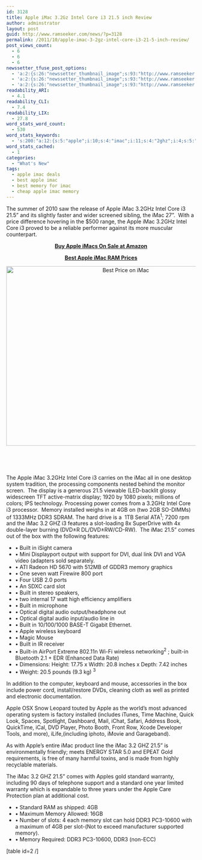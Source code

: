 ```yaml
---
id: 3128
title: Apple iMac 3.2Gz Intel Core i3 21.5 inch Review
author: adminstrator
layout: post
guid: http://www.ramseeker.com/news/?p=3128
permalink: /2011/10/apple-imac-3-2gz-intel-core-i3-21-5-inch-review/
post_views_count:
  - 6
  - 6
  - 6
newssetter_tfuse_post_options:
  - 'a:2:{s:26:"newssetter_thumbnail_image";s:93:"http://www.ramseeker.com/wp-content/uploads/2011/06/Screen-shot-2011-06-21-at-12.17.28-PM.png";s:24:"newssetter_disable_image";s:4:"true";}'
  - 'a:2:{s:26:"newssetter_thumbnail_image";s:93:"http://www.ramseeker.com/wp-content/uploads/2011/06/Screen-shot-2011-06-21-at-12.17.28-PM.png";s:24:"newssetter_disable_image";s:4:"true";}'
  - 'a:2:{s:26:"newssetter_thumbnail_image";s:93:"http://www.ramseeker.com/wp-content/uploads/2011/06/Screen-shot-2011-06-21-at-12.17.28-PM.png";s:24:"newssetter_disable_image";s:4:"true";}'
readability_ARI:
  - 4.1
readability_CLI:
  - 7.4
readability_LIX:
  - 27.8
word_stats_word_count:
  - 530
word_stats_keywords:
  - 's:200:"a:12:{s:5:"apple";i:10;s:4:"imac";i:11;s:4:"2ghz";i:4;s:5:"intel";i:4;s:4:"core";i:4;s:5:"comes";i:3;s:6:"memory";i:6;s:4:"ddr3";i:4;s:4:"slot";i:4;s:5:"built";i:7;s:5:"audio";i:3;s:8:"standard";i:3;}";'
word_stats_cached:
  - 1
categories:
  - "What's New"
tags:
  - apple imac deals
  - best apple imac
  - best memory for imac
  - cheap apple imac memory
---
```

The summer of 2010 saw the release of Apple iMac 3.2GHz Intel Core i3 21.5” and its slightly faster and wider screened sibling, the iMac 27”.  With a price difference hovering in the $500 range, the Apple iMac 3.2GHz Intel Core i3 proved to be a reliable performer against its more muscular counterpart.

<p style="text-align: center;">
  <a href="http://www.amazon.com/Apple-iMac-MC309LL-21-5-Inch-Desktop/dp/B004YKXGIK/ref=sr_1_1?ie=UTF8&qid=1318097305&sr=8-1"><strong>Buy Apple iMacs On Sale at Amazon</strong></a>
</p>

<p style="text-align: center;">
  <a title="best imac ram" href="http://www.ramseeker.com/imac-ddr3-1333mhz-memory-upgrade-prices/"><strong>Best Apple iMac RAM Prices</strong></a>
</p>

<p style="text-align: center;">
  <a href="http://www.amazon.com/Apple-iMac-MC309LL-21-5-Inch-Desktop/dp/B004YKXGIK/ref=sr_1_1?ie=UTF8&qid=1318097305&sr=8-1"><img class="size-full wp-image-2273 alignnone" title="Cheapest 21.5 inch iMac" src="http://www.ramseeker.com/wp-content/uploads/2011/06/Screen-shot-2011-06-21-at-12.17.28-PM.png" alt="Best Price on iMac" width="620" height="476" /></a>
</p>

&nbsp;

&nbsp;

The Apple iMac 3.2GHz Intel Core i3 carries on the iMac all in one desktop system tradition, the processing components nested behind the monitor screen.  The display is a generous 21.5 viewable (LED-backlit glossy widescreen TFT active-matrix display; 1920 by 1080 pixels; millions of colors; IPS technology. Processing power comes from a 3.2GHz Intel Core i3 processor.  Memory installed weighs in at 4GB on (two 2GB SO-DIMMs) of 1333MHz DDR3 SDRAM. The hard drive is a  1TB Serial ATA<sup>1</sup>; 7200 rpm and the iMac 3.2 GHZ i3 features a slot-loading 8x SuperDrive with 4x double-layer burning (DVD±R DL/DVD±RW/CD-RW).  The iMac 21.5” comes out of the box with the following features:

  * • Built in iSight camera
  * • Mini Displayport output with support for DVI, dual link DVI and VGA video (adapters sold separately.
  * • ATI Radeon HD 5670 with 512MB of GDDR3 memory graphics
  * • One seven watt Firewire 800 port
  * • Four USB 2.0 ports
  * • An SDXC card slot
  * • Built in stereo speakers,
  * • two internal 17 watt high efficiency amplifiers
  * • Built in microphone
  * • Optical digital audio output/headphone out
  * • Optical digital audio input/audio line in
  * • Built in 10/100/1000 BASE-T Gigabit Ethernet.
  * • Apple wireless keyboard
  * • Magic Mouse
  * • Built in IR receiver
  * • Built-in AirPort Extreme 802.11n Wi-Fi wireless networking<sup>2</sup> ; built-in Bluetooth 2.1 + EDR (Enhanced Data Rate)
  * • Dimensions: Height: 17.75 x Width: 20.8 inches x Depth: 7.42 inches
  * • Weight: 20.5 pounds (9.3 kg) <sup>3</sup>

In addition to the computer, keyboard and mouse, accessories in the box include power cord, install/restore DVDs, cleaning cloth as well as printed and electronic documentation.

Apple OSX Snow Leopard touted by Apple as the world’s most advanced operating system is factory installed (includes iTunes, Time Machine, Quick Look, Spaces, Spotlight, Dashboard, Mail, iChat, Safari, Address Book, QuickTime, iCal, DVD Player, Photo Booth, Front Row, Xcode Developer Tools, and more), iLife,(including iphoto, iMovie and Garageband).

As with Apple’s entire iMac product line the iMac 3.2 GHZ 21.5” is environmentally friendly; meets ENERGY STAR 5.0 and EPEAT Gold requirements, is free of many harmful toxins, and is made from highly recyclable materials.

The iMac 3.2 GHZ 21.5” comes with Apples gold standard warranty, including 90 days of telephone support and a standard one year limited warranty which is expandable to three years under the Apple Care Protection plan at additional cost.

  * • Standard RAM as shipped: 4GB
  * • Maximum Memory Allowed: 16GB
  * • Number of slots: 4 each memory slot can hold DDR3 PC3-10600 with a maximum of 4GB per slot-(Not to exceed manufacturer supported memory).
  * • Memory Required: DDR3 PC3-10600, DDR3 (non-ECC)

<div>
  [table id=2 /]
</div>

&nbsp;